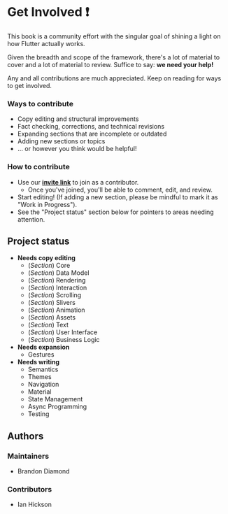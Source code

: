 # Get Involved ❗

This book is a community effort with the singular goal of shining a light on how Flutter actually works.

Given the breadth and scope of the framework, there's a lot of material to cover and a lot of material to review. Suffice to say: **we need your help!**

Any and all contributions are much appreciated. Keep on reading for ways to get involved.

### Ways to contribute

* Copy editing and structural improvements
* Fact checking, corrections, and technical revisions
* Expanding sections that are incomplete or outdated
* Adding new sections or topics
* ... or however you think would be helpful!

### How to contribute

* Use our [**invite link**](https://app.gitbook.com/invite/flutter-internals?invite=-Lz8eupmUYQGm6UH34Dq) to join as a contributor.
  * Once you've joined, you'll be able to comment, edit, and review.
* Start editing! \(If adding a new section, please be mindful to mark it as "Work in Progress"\).
* See the "Project status" section below for pointers to areas needing attention.

## Project status

* **Needs copy editing**
  * \(_Section_\) Core
  * \(_Section_\) Data Model
  * \(_Section_\) Rendering
  * \(_Section_\) Interaction
  * \(_Section_\) Scrolling
  * \(_Section_\) Slivers
  * \(_Section_\) Animation
  * \(_Section_\) Assets
  * \(_Section_\) Text
  * \(_Section_\) User Interface
  * \(_Section_\) Business Logic
* **Needs expansion**
  * Gestures
* **Needs writing**
  * Semantics
  * Themes
  * Navigation
  * Material
  * State Management
  * Async Programming
  * Testing

## Authors

### Maintainers

* Brandon Diamond

### Contributors

* Ian Hickson



